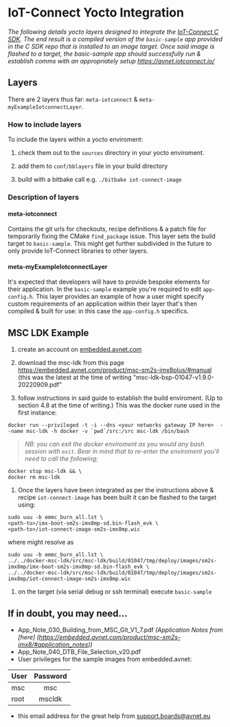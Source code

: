 # IoT-Connect Yocto Integration

*The following details yocto layers designed to integrate the [IoT-Connect C SDK](https://github.com/avnet-iotconnect/iotc-generic-c-sdk). The end result is a compiled version of the `basic-sample` app provided in the C SDK repo that is installed to an image target. Once said image is flashed to a target, the basic-sample app should successfully run & establish comms with an appropriately setup https://avnet.iotconnect.io/*

## Layers
There are 2 layers thus far: `meta-iotconnect` & `meta-myExampleIotconnectLayer`.
### How to include layers
To include the layers within a yocto enviroment:

1. check them out to the `sources` directory in your yocto enviroment.

1. add them to `conf/bblayers` file in your build directory

1. build with a bitbake call e.g. `./bitbake iot-connect-image`

### Description of layers
#### meta-iotconnect
Contains the git urls for checkouts, recipe definitions & a patch file for temporarily fixing the CMake `find_package` issue. This layer sets the build target to `basic-sample`. This might get further subdivided in the future to only provide IoT-Connect libraries to other layers.
#### meta-myExampleIotconnectLayer
It's expected that developers will have to provide bespoke elements for their application. In the `basic-sample` example you're required to edit `app-config.h`. This layer provides an example of how a user might specify custom requirements of an application within their layer that's then compiled & built for use: in this case the `app-config.h` specifics.
## MSC LDK Example

1. create an account on [embedded.avnet.com](https://embedded.avnet.com) 

1. download the msc-ldk from this page https://embedded.avnet.com/product/msc-sm2s-imx8plus/#manual (this was the latest at the time of writing "msc-ldk-bsp-01047-v1.9.0-20220909.pdf"

1. follow instructions in said guide to establish the build enviroment. (Up to section 4.8 at the time of writing.) This was the docker rune used in the first instance:
```
docker run --privileged -t -i --dns <your networks gateway IP here>  --name msc-ldk -h docker -v `pwd`/src:/src msc-ldk /bin/bash
```
> *NB: you can exit the docker enviroment as you would any bash session with `exit`. Bear in mind that to re-enter the enviroment you'll need to call the following;*
```
docker stop msc-ldk && \
docker rm msc-ldk
```

1. Once the layers have been integrated as per the instructions above & recipe `iot-connect-image` has been built it can be flashed to the target using:
```
sudo uuu -b emmc_burn_all.lst \
<path-to>/imx-boot-sm2s-imx8mp-sd.bin-flash_evk \
<path-to>/iot-connect-image-sm2s-imx8mp.wic
```
where <path-to> might resolve as
```
sudo uuu -b emmc_burn_all.lst \
../../docker-msc-ldk/src/msc-ldk/build/01047/tmp/deploy/images/sm2s-imx8mp/imx-boot-sm2s-imx8mp-sd.bin-flash_evk \
../../docker-msc-ldk/src/msc-ldk/build/01047/tmp/deploy/images/sm2s-imx8mp/iot-connect-image-sm2s-imx8mp.wic
```

1. on the target (via serial debug or ssh terminal) execute `basic-sample`

## If in doubt, you may need...

* App_Note_030_Building_from_MSC_Git_V1_7.pdf *(Application Notes from [here] (https://embedded.avnet.com/product/msc-sm2s-imx8/#application_notes))*
* App_Note_040_DTB_File_Selection_v20.pdf
* User privileges for the sample images from embedded.avnet:

 | User | Password |
 | ---- | :------: |
 | msc  | msc      |
 | root | mscldk   |

* this email address for the great help from support.boards@avnet.eu

